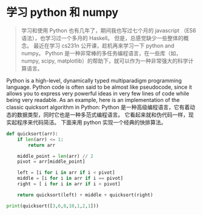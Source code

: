 # 学习 python 和 numpy
>学习和使用 Python 也有几年了，期间我也写过七个月的 javascript （ES6 语法），也学习过一个多月的 Haskell。
但是，总感觉缺少一些整体的概念。
最近在学习 cs231n 公开课，趁机再来学习一下 python and numpy。
Python 是一种非常棒的多任务编程语言，在一些库（如，numpy, scipy, matplotlib）的帮助下，就可以作为一种非常强大的科学计算语言。

Python is a high-level, dynamically typed multiparadigm programming language. Python code is often said to be almost like pseudocode, since it allows you to express very powerful ideas in very few lines of code while being very readable. As an example, here is an implementation of the classic quicksort algorithm in Python:
Python 是一种高级编程语言，它有着动态的数据类型，同时它也是一种多范式编程语言。
它看起来就和伪代码一样，现实起程序来代码简洁。
下面来用 python 实现一个经典的快排算法。

```python 
def quicksort(arr):
    if len(arr) <= 1:
        return arr

    middle_point = len(arr) // 2
    pivot = arr[middle_point]

    left = [i for i in arr if i < pivot]
    middle = [i for i in arr if i == pivot]
    right = [ i for i in arr if i > pivot]

    return quicksort(left) + middle + quicksort(right)

print(quicksort([3,6,8,10,1,2,1]))
```




